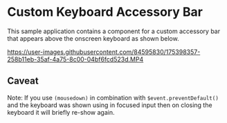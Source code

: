 # Custom Keyboard Accessory Bar

This sample application contains a component for a custom accessory bar that appears above the onscreen keyboard as shown below.

https://user-images.githubusercontent.com/84595830/175398357-258b11eb-35af-4a75-8c00-04bf6fcd523d.MP4

## Caveat

Note: If you use `(mousedown)` in combination with `$event.preventDefault()` and the keyboard was shown using in focused input then on closing the keyboard it will briefly re-show again.

